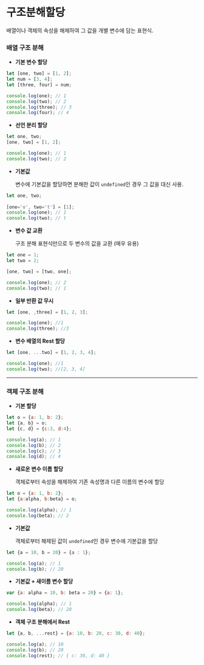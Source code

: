 # 구조분해할당

배열이나 객체의 속성을 해체하여 그 값을 개별 변수에 담는 표현식.



### 배열 구조 분해

* **기본 변수 할당**

```javascript
let [one, two] = [1, 2];
let num = [3, 4];
let [three, four] = num;

console.log(one); // 1
console.log(two); // 2
console.log(three); // 3
console.log(four); // 4
```

* **선언 분리 할당**

```javascript
let one, two;
[one, two] = [1, 2];

console.log(one); // 1
console.log(two); // 2
```

* **기본값**

  변수에 기본값을 할당하면 분해한 값이 `undefined`인 경우 그 값을 대신 사용.

```javascript
let one, two;
  
[one='o', two='t'] = [1];
console.log(one); // 1
console.log(two); // t
```

* **변수 값 교환**

  구조 분해 표현식만으로 두 변수의 값을 교환 (매우 유용)

```javascript
let one = 1;
let two = 2;

[one, two] = [two, one];

console.log(one); // 2
console.log(two); // 1
```

* **일부 반환 값 무시**

```javascript
let [one, ,three] = [1, 2, 3];

console.log(one); //1
console.log(three); //3
```

* **변수 배열의 Rest 할당**

```javascript
let [one, ...two] = [1, 2, 3, 4];

console.log(one); //1
console.log(two); //[2, 3, 4]
```

---

### 객체 구조 분해

* **기본 할당**

```javascript
let o = {a: 1, b: 2};
let {a, b} = o;
let {c, d} = {c:3, d:4};

console.log(a); // 1
console.log(b); // 2
console.log(c); // 3
console.log(d); // 4
```

* **새로운 변수 이름 할당**

  객체로부터 속성을 해제하여 기존 속성명과 다른 이름의 변수에 할당

```javascript
let o = {a: 1, b: 2};
let {a:alpha, b:beta} = o;

console.log(alpha); // 1
console.log(beta); // 2
```

* **기본값**

  객체로부터 해제된 값이 `undefined`인 경우 변수에 기본값을 할당

```javascript
let {a = 10, b = 20} = {a : 1};

console.log(a); // 1
console.log(b); // 20
```

* **기본값 + 새이름 변수 할당**

```javascript
var {a: alpha = 10, b: beta = 20} = {a: 1};

console.log(alpha); // 1
console.log(beta); // 20
```

* **객체 구조 분해에서 Rest**

```javascript
let {a, b, ...rest} = {a: 10, b: 20, c: 30, d: 40};

console.log(a); // 10
console.log(b); // 20
console.log(rest); // { c: 30, d: 40 }
```